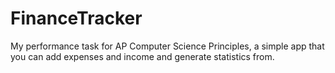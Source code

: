 # FinanceTracker
My performance task for AP Computer Science Principles, a simple app that you can add expenses and income and generate statistics from.
